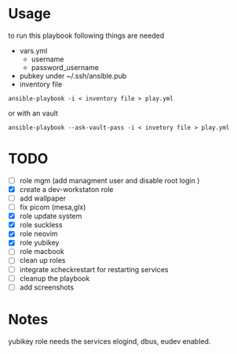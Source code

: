 # Usage
 to run this playbook following things are needed

- vars.yml
    - username
    - password_username
- pubkey under ~/.ssh/ansible.pub
- inventory file

```
ansible-playbook -i < inventory file > play.yml 
```
or with an vault
```
ansible-playbook --ask-vault-pass -i < invetory file > play.yml
```
# TODO
- [ ] role mgm (add managment user and disable root login )
- [x] create a dev-workstaton role
- [ ] add wallpaper
- [ ] fix picom (mesa,glx) 
- [x] role update system 
- [x] role suckless
- [x] role neovim
- [x] role yubikey
- [ ] role macbook
- [ ] clean up roles
- [ ] integrate xcheckrestart for restarting services
- [ ] cleanup the playbook
- [ ] add screenshots

# Notes

yubikey role needs the services elogind, dbus, eudev enabled.
